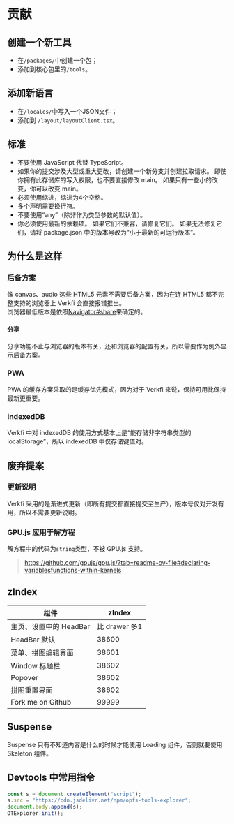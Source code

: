 # 贡献

## 创建一个新工具

- 在`/packages/`中创建一个包；
- 添加到核心包里的`/tools`。

## 添加新语言

- 在`/locales/`中写入一个JSON文件；
- 添加到 `/layout/layoutClient.tsx`。

## 标准

- 不要使用 JavaScript 代替 TypeScript。
- 如果你的提交涉及大型或重大更改，请创建一个新分支并创建拉取请求。
   即使你拥有此存储库的写入权限，也不要直接修改 main。
   如果只有一些小的改变，你可以改变 main。
- 必须使用缩进，缩进为4个空格。
- 多个声明需要换行符。
- 不要使用“any”（除非作为类型参数的默认值）。
- 你必须使用最新的依赖项。 如果它们不兼容，请修复它们。
  如果无法修复它们，请将 package.json 中的版本号改为“小于最新的可运行版本”。

## 为什么是这样

### 后备方案

像 canvas、audio 这些 HTML5 元素不需要后备方案，因为在连 HTML5 都不完整支持的浏览器上 Verkfi 会直接报错推出。  
浏览器最低版本是依照[Navigator#share](https://developer.mozilla.org/zh-CN/docs/Web/API/Navigator/share#%E6%B5%8F%E8%A7%88%E5%99%A8%E5%85%BC%E5%AE%B9%E6%80%A7)来确定的。

#### 分享

分享功能不止与浏览器的版本有关，还和浏览器的配置有关，所以需要作为例外显示后备方案。

### PWA

PWA 的缓存方案采取的是缓存优先模式，因为对于 Verkfi 来说，保持可用比保持最新更重要。

### indexedDB

Verkfi 中对 indexedDB 的使用方式基本上是“能存储非字符串类型的 localStorage”，所以 indexedDB 中仅存储键值对。

## 废弃提案

### 更新说明

Verkfi 采用的是渐进式更新（即所有提交都直接提交至生产），版本号仅对开发有用，所以不需要更新说明。

### GPU.js 应用于解方程

解方程中的代码为`string`类型，不被 GPU.js 支持。
> <https://github.com/gpujs/gpu.js/?tab=readme-ov-file#declaring-variablesfunctions-within-kernels>

## zIndex

| 组件                   | zIndex        |
| ---------------------- | ------------- |
| 主页、设置中的 HeadBar | 比 drawer 多1 |
| HeadBar 默认           | 38600         |
| 菜单、拼图编辑界面     | 38601         |
| Window 标题栏          | 38602         |
| Popover                | 38602         |
| 拼图重置界面           | 38602         |
| Fork me on Github      | 99999         |

## Suspense

Suspense 只有不知道内容是什么的时候才能使用 Loading 组件，否则就要使用 Skeleton 组件。

## Devtools 中常用指令

```javascript
const s = document.createElement("script");
s.src = "https://cdn.jsdelivr.net/npm/opfs-tools-explorer";
document.body.append(s);
OTExplorer.init();
```
